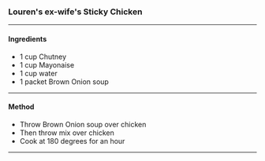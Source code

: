 ### Louren's ex-wife's Sticky Chicken
---
#### Ingredients
- 1 cup Chutney
- 1 cup Mayonaise
- 1 cup water
- 1 packet Brown Onion soup
---
#### Method
- Throw Brown Onion soup over chicken
- Then throw mix over chicken
- Cook at 180 degrees for an hour
---